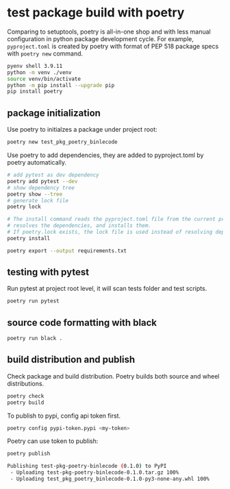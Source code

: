 # test package build with poetry

Comparing to setuptools, poetry is all-in-one shop and with less manual
configuration in python package development cycle.
For example, `pyproject.toml` is created by poetry with format of PEP 518
package specs with `poetry new` command.

```sh
pyenv shell 3.9.11
python -m venv ./venv
source venv/bin/activate
python -m pip install --upgrade pip
pip install poetry
```

## package initialization

Use poetry to initialzes a package under project root:

```sh
poetry new test_pkg_poetry_binlecode
```

Use poetry to add dependencies, they are added to pyproject.toml by poetry
automatically.

```sh
# add pytest as dev dependency
poetry add pytest --dev
# show dependency tree
poetry show --tree
# generate lock file
poetry lock

# The install command reads the pyproject.toml file from the current project,
# resolves the dependencies, and installs them.
# If poetry.lock exists, the lock file is used instead of resolving dependencies.
poetry install

poetry export --output requirements.txt
```

## testing with pytest

Run pytest at project root level, it will scan tests folder and test scripts.

```sh
poetry run pytest
```

## source code formatting with black

```sh
poetry run black .
```

## build distribution and publish

Check package and build distribution. Poetry builds both source and wheel
distributions.

```sh
poetry check
poetry build
```

To publish to pypi, config api token first.

```sh
poetry config pypi-token.pypi <my-token>
```

Poetry can use token to publish:

```sh
poetry publish

Publishing test-pkg-poetry-binlecode (0.1.0) to PyPI
 - Uploading test-pkg-poetry-binlecode-0.1.0.tar.gz 100%
 - Uploading test_pkg_poetry_binlecode-0.1.0-py3-none-any.whl 100%
```
